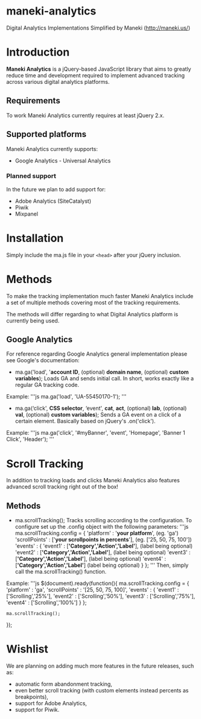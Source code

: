 # maneki-analytics
Digital Analytics Implementations Simplified by Maneki (http://maneki.us/)

# Introduction

**Maneki Analytics** is a jQuery-based JavaScript library that aims to greatly reduce time and development required to implement advanced tracking across various digital analytics platforms.

## Requirements 

To work Maneki Analytics currently requires at least jQuery 2.x.

## Supported platforms

Maneki Analytics currently supports:
- Google Analytics - Universal Analytics

### Planned support

In the future we plan to add support for:
- Adobe Analytics (SiteCatalyst)
- Piwik
- Mixpanel

# Installation

Simply include the ma.js file in your `<head>` after your jQuery inclusion.

# Methods

To make the tracking implementation much faster Maneki Analytics include a set of multiple methods covering most of the tracking requirements.

The methods will differ regarding to what Digital Analytics platform is currently being used.

## Google Analytics

For reference regarding Google Analytics general implementation please see Google's documentation:

- ma.ga('load', '**account ID**, (optional) **domain name**, (optional) **custom variables**);
Loads GA and sends initial call. In short, works exactly like a regular GA tracking code. 

Example: 
'''js
ma.ga('load', 'UA-55450170-1');
''' 

- ma.ga(‘click', **CSS selector**, ‘event', **cat**, **act**, (optional) **lab**, (optional) **val**, (optional) **custom variables**);
Sends a GA event on a click of a certain element. Basically based on jQuery's .on('click'). 

Example:
'''js
ma.ga('click', '#myBanner', 'event', 'Homepage', 'Banner 1 Click', 'Header');
'''

# Scroll Tracking

In addition to tracking loads and clicks Maneki Analytics also features advanced scroll tracking right out of the box! 
## Methods

- ma.scrollTracking();
Tracks scrolling according to the configuration. 
To configure set up the .config object with the following parameters:
'''js
ma.scrollTracking.config = {
	'platform' : '**your platform**', (eg. 'ga')
	'scrollPoints' : ['**your scrollpoints in percents**'], (eg. ['25, 50, 75, 100'])
	'events' : {
		'event1' : [**'Category','Action','Label'**], (label being optional)
		'event2' : [**'Category','Action','Label'**], (label being optional)
		'event3' : [**'Category','Action','Label'**], (label being optional)
		'event4' : [**'Category','Action','Label'**]  (label being optional)
	}
};
'''
Then, simply call the ma.scrollTracking() function. 

Example:
'''js
$(document).ready(function(){
	ma.scrollTracking.config = {
	'platform' : 'ga',
	'scrollPoints' : '[25, 50, 75, 100]',
	'events' : {
		'event1' : ['Scrolling','25%'],
		'event2' : ['Scrolling','50%'],
		'event3' : ['Scrolling','75%'],
		'event4' : ['Scrolling','100%']
		}
	};

	ma.scrollTracking();
});

# Wishlist

We are planning on adding much more features in the future releases, such as:
- automatic form abandonment tracking,
- even better scroll tracking (with custom elements instead percents as breakpoints), 
- support for Adobe Analytics, 
- support for Piwik. 
